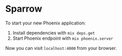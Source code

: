 # Sparrow

To start your new Phoenix application:

1. Install dependencies with `mix deps.get`
2. Start Phoenix endpoint with `mix phoenix.server`

Now you can visit `localhost:4000` from your browser.
